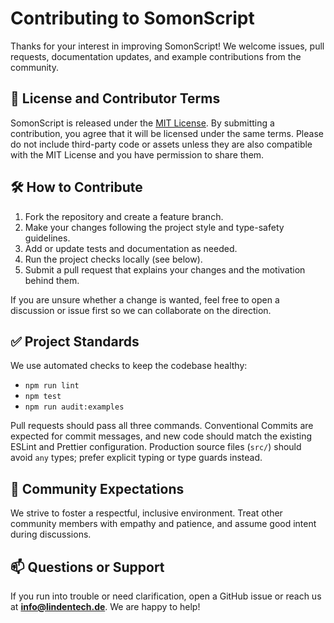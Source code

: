 # Contributing to SomonScript

Thanks for your interest in improving SomonScript! We welcome issues, pull
requests, documentation updates, and example contributions from the community.

## 🧾 License and Contributor Terms

SomonScript is released under the [MIT License](LICENSE). By submitting a
contribution, you agree that it will be licensed under the same terms. Please do
not include third-party code or assets unless they are also compatible with the
MIT License and you have permission to share them.

## 🛠️ How to Contribute

1. Fork the repository and create a feature branch.
2. Make your changes following the project style and type-safety guidelines.
3. Add or update tests and documentation as needed.
4. Run the project checks locally (see below).
5. Submit a pull request that explains your changes and the motivation behind
   them.

If you are unsure whether a change is wanted, feel free to open a discussion or
issue first so we can collaborate on the direction.

## ✅ Project Standards

We use automated checks to keep the codebase healthy:

- `npm run lint`
- `npm test`
- `npm run audit:examples`

Pull requests should pass all three commands. Conventional Commits are expected
for commit messages, and new code should match the existing ESLint and Prettier
configuration. Production source files (`src/`) should avoid `any` types; prefer
explicit typing or type guards instead.

## 📣 Community Expectations

We strive to foster a respectful, inclusive environment. Treat other community
members with empathy and patience, and assume good intent during discussions.

## 📫 Questions or Support

If you run into trouble or need clarification, open a GitHub issue or reach us
at **info@lindentech.de**. We are happy to help!
